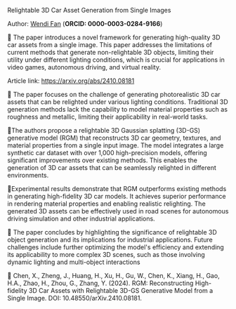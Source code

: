 Relightable 3D Car Asset Generation from Single Images

Author: [Wendi Fan](https://www.linkedin.com/in/wendi-fan-265996310/) (**ORCID: 0000-0003-0284-9166**)

📌 The paper introduces a novel framework for generating high-quality 3D car assets from a single image. This paper addresses the limitations of current methods that generate non-relightable 3D objects, limiting their utility under different lighting conditions, which is crucial for applications in video games, autonomous driving, and virtual reality.

Article link: https://arxiv.org/abs/2410.08181

🔹 The paper focuses on the challenge of generating photorealistic 3D car assets that can be relighted under various lighting conditions. Traditional 3D generation methods lack the capability to model material properties such as roughness and metallic, limiting their applicability in real-world tasks.

🔹The authors propose a relightable 3D Gaussian splatting (3D-GS) generative model (RGM) that reconstructs 3D car geometry, textures, and material properties from a single input image. The model integrates a large synthetic car dataset with over 1,000 high-precision models, offering significant improvements over existing methods. This enables the generation of 3D car assets that can be seamlessly relighted in different environments.

🔹Experimental results demonstrate that RGM outperforms existing methods in generating high-fidelity 3D car models. It achieves superior performance in rendering material properties and enabling realistic relighting. The generated 3D assets can be effectively used in road scenes for autonomous driving simulation and other industrial applications.

🔹 The paper concludes by highlighting the significance of relightable 3D object generation and its implications for industrial applications. Future challenges include further optimizing the model's efficiency and extending its applicability to more complex 3D scenes, such as those involving dynamic lighting and multi-object interactions​

📑 Chen, X., Zheng, J., Huang, H., Xu, H., Gu, W., Chen, K., Xiang, H., Gao, H.A., Zhao, H., Zhou, G., Zhang, Y. (2024). RGM: Reconstructing High-fidelity 3D Car Assets with Relightable 3D-GS Generative Model from a Single Image. DOI: 10.48550/arXiv.2410.08181.